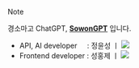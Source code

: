 > [!note]
> 경소마고 ChatGPT, [**SowonGPT**](http://sowon-gpt.s3-website.ap-northeast-2.amazonaws.com/) 입니다.   
> - API, AI developer &nbsp; &nbsp; : 정윤성 ㅣ <a href="https://github.com/Yunseong-dev" target="_blank"><img src="https://img.shields.io/badge/Yunseong--dev-181717?style=flat-square&logo=GitHub&logoColor=white"/></a>
> - Frontend developer : 성홍제 ㅣ <a href="https://github.com/806gw" target="_blank"><img src="https://img.shields.io/badge/8.06gw-181717?style=flat-square&logo=GitHub&logoColor=white"/></a>
